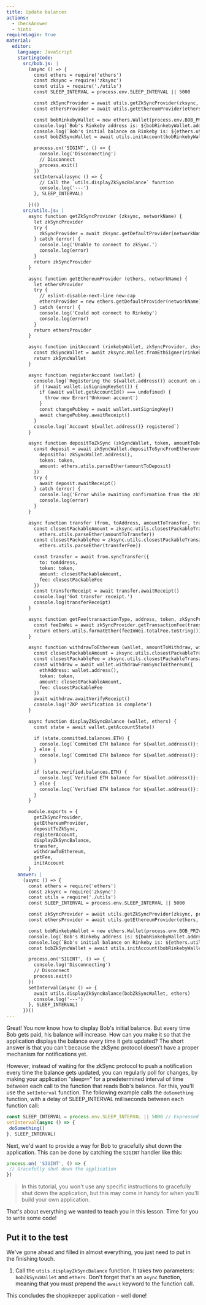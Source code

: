 ```yaml
---
title: Update balances
actions:
  - checkAnswer
  - hints
requireLogin: true
material:
  editor:
    language: JavaScript
    startingCode:
      src/bob.js: |
        (async () => {
          const ethers = require('ethers')
          const zksync = require('zksync')
          const utils = require('./utils')
          const SLEEP_INTERVAL = process.env.SLEEP_INTERVAL || 5000

          const zkSyncProvider = await utils.getZkSyncProvider(zksync, process.env.NETWORK_NAME)
          const ethersProvider = await utils.getEthereumProvider(ethers, process.env.NETWORK_NAME)

          const bobRinkebyWallet = new ethers.Wallet(process.env.BOB_PRIVATE_KEY, ethersProvider)
          console.log(`Bob's Rinkeby address is: ${bobRinkebyWallet.address}`)
          console.log(`Bob's initial balance on Rinkeby is: ${ethers.utils.formatEther(await bobRinkebyWallet.getBalance())}`)
          const bobZkSyncWallet = await utils.initAccount(bobRinkebyWallet, zkSyncProvider, zksync)

          process.on('SIGINT', () => {
            console.log('Disconnecting')
            // Disconnect
            process.exit()
          })
          setInterval(async () => {
            // Call the `utils.displayZkSyncBalance` function
            console.log('---')
          }, SLEEP_INTERVAL)

        })()
      src/utils.js: |
        async function getZkSyncProvider (zksync, networkName) {
          let zkSyncProvider
          try {
            zkSyncProvider = await zksync.getDefaultProvider(networkName)
          } catch (error) {
            console.log('Unable to connect to zkSync.')
            console.log(error)
          }
          return zkSyncProvider
        }

        async function getEthereumProvider (ethers, networkName) {
          let ethersProvider
          try {
            // eslint-disable-next-line new-cap
            ethersProvider = new ethers.getDefaultProvider(networkName)
          } catch (error) {
            console.log('Could not connect to Rinkeby')
            console.log(error)
          }
          return ethersProvider
        }

        async function initAccount (rinkebyWallet, zkSyncProvider, zksync) {
          const zkSyncWallet = await zksync.Wallet.fromEthSigner(rinkebyWallet, zkSyncProvider)
          return zkSyncWallet
        }

        async function registerAccount (wallet) {
          console.log(`Registering the ${wallet.address()} account on zkSync`)
          if (!await wallet.isSigningKeySet()) {
            if (await wallet.getAccountId() === undefined) {
              throw new Error('Unknown account')
            }
            const changePubkey = await wallet.setSigningKey()
            await changePubkey.awaitReceipt()
          }
          console.log(`Account ${wallet.address()} registered`)
        }

        async function depositToZkSync (zkSyncWallet, token, amountToDeposit, ethers) {
          const deposit = await zkSyncWallet.depositToSyncFromEthereum({
            depositTo: zkSyncWallet.address(),
            token: token,
            amount: ethers.utils.parseEther(amountToDeposit)
          })
          try {
            await deposit.awaitReceipt()
          } catch (error) {
            console.log('Error while awaiting confirmation from the zkSync operators.')
            console.log(error)
          }
        }

        async function transfer (from, toAddress, amountToTransfer, transferFee, token, zksync, ethers) {
          const closestPackableAmount = zksync.utils.closestPackableTransactionAmount(
            ethers.utils.parseEther(amountToTransfer))
          const closestPackableFee = zksync.utils.closestPackableTransactionFee(
            ethers.utils.parseEther(transferFee))

          const transfer = await from.syncTransfer({
            to: toAddress,
            token: token,
            amount: closestPackableAmount,
            fee: closestPackableFee
          })
          const transferReceipt = await transfer.awaitReceipt()
          console.log('Got transfer receipt.')
          console.log(transferReceipt)
        }

        async function getFee(transactionType, address, token, zkSyncProvider, ethers) {
          const feeInWei = await zkSyncProvider.getTransactionFee(transactionType, address, token)
          return ethers.utils.formatEther(feeInWei.totalFee.toString())
        }

        async function withdrawToEthereum (wallet, amountToWithdraw, withdrawalFee, token, zksync, ethers) {
          const closestPackableAmount = zksync.utils.closestPackableTransactionAmount(ethers.utils.parseEther(amountToWithdraw))
          const closestPackableFee = zksync.utils.closestPackableTransactionFee(ethers.utils.parseEther(withdrawalFee))
          const withdraw = await wallet.withdrawFromSyncToEthereum({
            ethAddress: wallet.address(),
            token: token,
            amount: closestPackableAmount,
            fee: closestPackableFee
          })
          await withdraw.awaitVerifyReceipt()
          console.log('ZKP verification is complete')
        }

        async function displayZkSyncBalance (wallet, ethers) {
          const state = await wallet.getAccountState()

          if (state.committed.balances.ETH) {
            console.log(`Commited ETH balance for ${wallet.address()}: ${ethers.utils.formatEther(state.committed.balances.ETH)}`)
          } else {
            console.log(`Commited ETH balance for ${wallet.address()}: 0`)
          }

          if (state.verified.balances.ETH) {
            console.log(`Verified ETH balance for ${wallet.address()}: ${ethers.utils.formatEther(state.verified.balances.ETH)}`)
          } else {
            console.log(`Verified ETH balance for ${wallet.address()}: 0`)
          }
        }

        module.exports = {
          getZkSyncProvider,
          getEthereumProvider,
          depositToZkSync,
          registerAccount,
          displayZkSyncBalance,
          transfer,
          withdrawToEthereum,
          getFee,
          initAccount
        }
    answer: |
      (async () => {
        const ethers = require('ethers')
        const zksync = require('zksync')
        const utils = require('./utils')
        const SLEEP_INTERVAL = process.env.SLEEP_INTERVAL || 5000

        const zkSyncProvider = await utils.getZkSyncProvider(zksync, process.env.NETWORK_NAME)
        const ethersProvider = await utils.getEthereumProvider(ethers, process.env.NETWORK_NAME)

        const bobRinkebyWallet = new ethers.Wallet(process.env.BOB_PRIVATE_KEY, ethersProvider)
        console.log(`Bob's Rinkeby address is: ${bobRinkebyWallet.address}`)
        console.log(`Bob's initial balance on Rinkeby is: ${ethers.utils.formatEther(await bobRinkebyWallet.getBalance())}`)
        const bobZkSyncWallet = await utils.initAccount(bobRinkebyWallet, zkSyncProvider, zksync)

        process.on('SIGINT', () => {
          console.log('Disconnecting')
          // Disconnect
          process.exit()
        })
        setInterval(async () => {
          await utils.displayZkSyncBalance(bobZkSyncWallet, ethers)
          console.log('---')
        }, SLEEP_INTERVAL)
      })()
---
```


Great! You now know how to display Bob's initial balance. But every time Bob gets paid, his balance will increase. How can you make it so that the application displays the balance every time it gets updated? The short answer is that you can't because the zkSync protocol doesn’t have a proper mechanism for notifications yet.

However, instead of waiting for the zkSync protocol to push a notification every time the balance gets updated, you can regularly poll for changes, by making your application "sleep💤" for a predetermined interval of time between each call to the function that reads Bob's balance. For this, you'll use the `setInterval` function. The following example calls the `doSomething` function, with a delay of SLEEP\_INTERVAL milliseconds between each function call:

```JavaScript
const SLEEP_INTERVAL = process.env.SLEEP_INTERVAL || 5000 // Expressed in milliseconds
setInterval(async () => {
 doSomething()
}, SLEEP_INTERVAL)
```

Next, we'd want to provide a way for Bob to gracefully shut down the application. This can be done by catching the `SIGINT` handler like this:

```JavaScript
process.on( 'SIGINT', () => {
 // Gracefully shut down the application
})
```

> In this tutorial, you won't use any specific instructions to gracefully shut down the application, but this may come in handy for when you'll build your own application.

That's about everything we wanted to teach you in this lesson. Time for you to write some code!

## Put it to the test

We've gone ahead and filled in almost everything, you just need to put in the finishing touch.

1. Call the `utils.displayZkSyncBalance` function. It takes two parameters: `bobZkSyncWallet` and `ethers`. Don't forget that's an `async` function, meaning that you must prepend the `await` keyword to the function call.

This concludes the shopkeeper application - well done!
